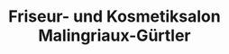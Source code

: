 ---
title: "Friseur- und Kosmetiksalon Malingriaux-Gürtler"
url: /templin/friseur-und-kosmetiksalon-malingriaux-guertler/
shop: Friseur
---